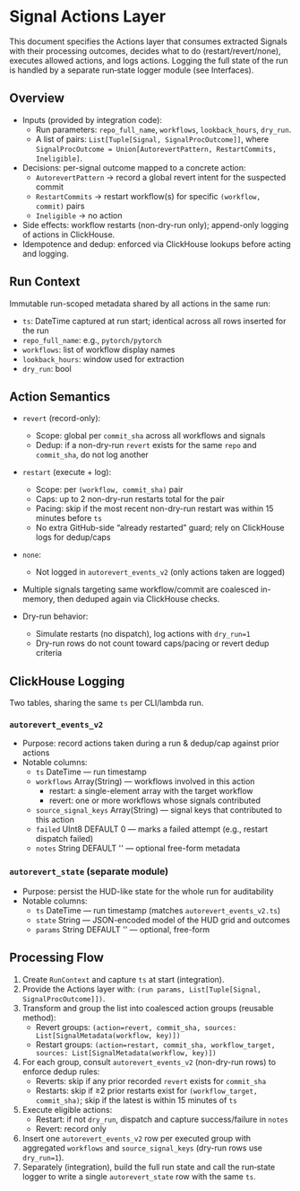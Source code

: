 # Signal Actions Layer

This document specifies the Actions layer that consumes extracted Signals with their processing outcomes, decides what to do (restart/revert/none), executes allowed actions, and logs actions. Logging the full state of the run is handled by a separate run‑state logger module (see Interfaces).

## Overview

- Inputs (provided by integration code):
  - Run parameters: `repo_full_name`, `workflows`, `lookback_hours`, `dry_run`.
  - A list of pairs: `List[Tuple[Signal, SignalProcOutcome]]`, where `SignalProcOutcome = Union[AutorevertPattern, RestartCommits, Ineligible]`.
- Decisions: per-signal outcome mapped to a concrete action:
  - `AutorevertPattern` → record a global revert intent for the suspected commit
  - `RestartCommits` → restart workflow(s) for specific `(workflow, commit)` pairs
  - `Ineligible` → no action
- Side effects: workflow restarts (non-dry-run only); append-only logging of actions in ClickHouse.
- Idempotence and dedup: enforced via ClickHouse lookups before acting and logging.

## Run Context

Immutable run-scoped metadata shared by all actions in the same run:

- `ts`: DateTime captured at run start; identical across all rows inserted for the run
- `repo_full_name`: e.g., `pytorch/pytorch`
- `workflows`: list of workflow display names
- `lookback_hours`: window used for extraction
- `dry_run`: bool

## Action Semantics

- `revert` (record-only):
  - Scope: global per `commit_sha` across all workflows and signals
  - Dedup: if a non-dry-run `revert` exists for the same `repo` and `commit_sha`, do not log another

- `restart` (execute + log):
  - Scope: per `(workflow, commit_sha)` pair
  - Caps: up to 2 non-dry-run restarts total for the pair
  - Pacing: skip if the most recent non-dry-run restart was within 15 minutes before `ts`
  - No extra GitHub-side “already restarted” guard; rely on ClickHouse logs for dedup/caps

- `none`:
  - Not logged in `autorevert_events_v2` (only actions taken are logged)

- Multiple signals targeting same workflow/commit are coalesced in-memory, then deduped again via ClickHouse checks.
- Dry-run behavior:
  - Simulate restarts (no dispatch), log actions with `dry_run=1`
  - Dry-run rows do not count toward caps/pacing or revert dedup criteria

## ClickHouse Logging

Two tables, sharing the same `ts` per CLI/lambda run.

### `autorevert_events_v2`

- Purpose: record actions taken during a run & dedup/cap against prior actions
- Notable columns:
  - `ts` DateTime — run timestamp
  - `workflows` Array(String) — workflows involved in this action
    - restart: a single-element array with the target workflow
    - revert: one or more workflows whose signals contributed
  - `source_signal_keys` Array(String) — signal keys that contributed to this action
  - `failed` UInt8 DEFAULT 0 — marks a failed attempt (e.g., restart dispatch failed)
  - `notes` String DEFAULT '' — optional free-form metadata

### `autorevert_state` (separate module)

- Purpose: persist the HUD-like state for the whole run for auditability
- Notable columns:
  - `ts` DateTime — run timestamp (matches `autorevert_events_v2.ts`)
  - `state` String — JSON-encoded model of the HUD grid and outcomes
  - `params` String DEFAULT '' — optional, free-form

## Processing Flow

1. Create `RunContext` and capture `ts` at start (integration).
2. Provide the Actions layer with: `(run params, List[Tuple[Signal, SignalProcOutcome]])`.
3. Transform and group the list into coalesced action groups (reusable method):
   - Revert groups: `(action=revert, commit_sha, sources: List[SignalMetadata(workflow, key)])`
   - Restart groups: `(action=restart, commit_sha, workflow_target, sources: List[SignalMetadata(workflow, key)])`
4. For each group, consult `autorevert_events_v2` (non-dry-run rows) to enforce dedup rules:
   - Reverts: skip if any prior recorded `revert` exists for `commit_sha`
   - Restarts: skip if ≥2 prior restarts exist for `(workflow_target, commit_sha)`; skip if the latest is within 15 minutes of `ts`
5. Execute eligible actions:
   - Restart: if not `dry_run`, dispatch and capture success/failure in `notes`
   - Revert: record only
6. Insert one `autorevert_events_v2` row per executed group with aggregated `workflows` and `source_signal_keys` (dry-run rows use `dry_run=1`).
7. Separately (integration), build the full run state and call the run‑state logger to write a single `autorevert_state` row with the same `ts`.
